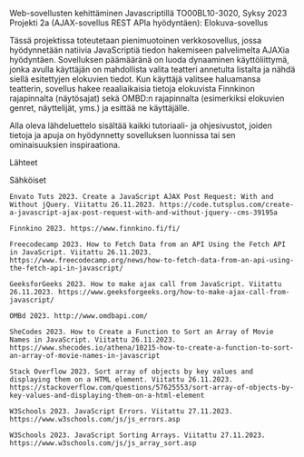 Web-sovellusten kehittäminen Javascriptillä TO00BL10-3020, Syksy 2023
Projekti 2a (AJAX-sovellus REST APIa hyödyntäen): Elokuva-sovellus

Tässä projektissa toteutetaan pienimuotoinen verkkosovellus, jossa hyödynnetään natiivia JavaScriptiä tiedon hakemiseen palvelimelta AJAXia hyödyntäen. Sovelluksen päämääränä on luoda dynaaminen käyttöliittymä, jonka avulla käyttäjän on mahdollista valita teatteri annetulta listalta ja nähdä siellä esitettyjen elokuvien tiedot. Kun käyttäjä valitsee haluamansa teatterin, sovellus hakee reaaliaikaisia tietoja elokuvista Finnkinon rajapinnalta (näytösajat) sekä OMBD:n rajapinnalta (esimerkiksi elokuvien genret, näyttelijät, yms.) ja esittää ne käyttäjälle.

Alla oleva lähdeluettelo sisältää kaikki tutoriaali- ja ohjesivustot, joiden tietoja ja apuja on hyödynnetty sovelluksen luonnissa tai sen ominaisuuksien inspiraationa. 

Lähteet

Sähköiset

    Envato Tuts 2023. Create a JavaScript AJAX Post Request: With and Without jQuery. Viitattu 26.11.2023. https://code.tutsplus.com/create-a-javascript-ajax-post-request-with-and-without-jquery--cms-39195a
    
    Finnkino 2023. https://www.finnkino.fi/fi/
    
    Freecodecamp 2023. How to Fetch Data from an API Using the Fetch API in JavaScript. Viitattu 26.11.2023. https://www.freecodecamp.org/news/how-to-fetch-data-from-an-api-using-the-fetch-api-in-javascript/
    
    GeeksforGeeks 2023. How to make ajax call from JavaScript. Viitattu 26.11.2023. https://www.geeksforgeeks.org/how-to-make-ajax-call-from-javascript/
    
    OMBd 2023. http://www.omdbapi.com/
    
    SheCodes 2023. How to Create a Function to Sort an Array of Movie Names in JavaScript. Viitattu 26.11.2023. https://www.shecodes.io/athena/10215-how-to-create-a-function-to-sort-an-array-of-movie-names-in-javascript

    Stack Overflow 2023. Sort array of objects by key values and displaying them on a HTML element. Viitattu 26.11.2023. https://stackoverflow.com/questions/57625553/sort-array-of-objects-by-key-values-and-displaying-them-on-a-html-element

    W3Schools 2023. JavaScript Errors. Viitattu 27.11.2023. https://www.w3schools.com/js/js_errors.asp
  
    W3Schools 2023. JavaScript Sorting Arrays. Viitattu 27.11.2023. https://www.w3schools.com/js/js_array_sort.asp

  
